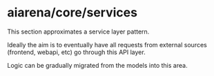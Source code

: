 # aiarena/core/services
This section approximates a service layer pattern.

Ideally the aim is to eventually have all requests from external sources (frontend, webapi, etc) go through this API layer.

Logic can be gradually migrated from the models into this area.
